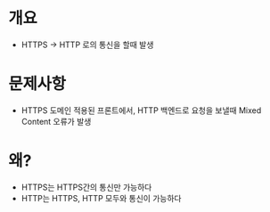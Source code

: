 # 개요

- HTTPS -> HTTP 로의 통신을 할때 발생

# 문제사항

- HTTPS 도메인 적용된 프론트에서, HTTP 백엔드로 요청을 보낼때 Mixed Content 오류가 발생

# 왜?

- HTTPS는 HTTPS간의 통신만 가능하다
- HTTP는 HTTPS, HTTP 모두와 통신이 가능하다